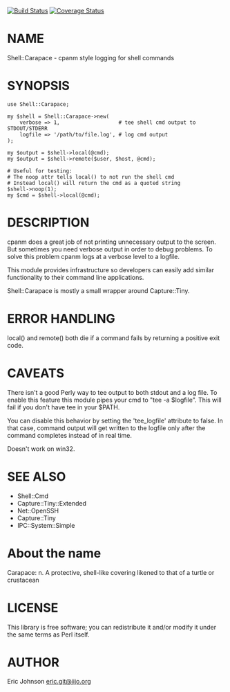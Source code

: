 [![Build Status](https://travis-ci.org/kablamo/p5-shell-carapace.svg?branch=master)](https://travis-ci.org/kablamo/p5-shell-carapace) [![Coverage Status](https://img.shields.io/coveralls/kablamo/p5-shell-carapace/master.svg)](https://coveralls.io/r/kablamo/p5-shell-carapace?branch=master)
# NAME

Shell::Carapace - cpanm style logging for shell commands

# SYNOPSIS

    use Shell::Carapace;

    my $shell = Shell::Carapace->new(
        verbose => 1,                   # tee shell cmd output to STDOUT/STDERR
        logfile => '/path/to/file.log', # log cmd output
    );

    my $output = $shell->local(@cmd);
    my $output = $shell->remote($user, $host, @cmd);

    # Useful for testing:
    # The noop attr tells local() to not run the shell cmd
    # Instead local() will return the cmd as a quoted string
    $shell->noop(1);
    my $cmd = $shell->local(@cmd);

# DESCRIPTION

cpanm does a great job of not printing unnecessary output to the screen.  But
sometimes you need verbose output in order to debug problems.  To solve this
problem cpanm logs at a verbose level to a logfile.

This module provides infrastructure so developers can easily add similar
functionality to their command line applications.

Shell::Carapace is mostly a small wrapper around Capture::Tiny.

# ERROR HANDLING

local() and remote() both die if a command fails by returning a positive exit
code. 

# CAVEATS

There isn't a good Perly way to tee output to both stdout and a log file.  To
enable this feature this module pipes your cmd to "tee -a $logfile".  This will
fail if you don't have tee in your $PATH.

You can disable this behavior by setting the 'tee\_logfile' attribute to false.
In that case, command output will get written to the logfile only after the
command completes instead of in real time.

Doesn't work on win32.

# SEE ALSO

- Shell::Cmd
- Capture::Tiny::Extended
- Net::OpenSSH
- Capture::Tiny
- IPC::System::Simple

# About the name

Carapace: n. A protective, shell-like covering likened to that of a turtle or crustacean

# LICENSE

This library is free software; you can redistribute it and/or modify
it under the same terms as Perl itself.

# AUTHOR

Eric Johnson <eric.git@iijo.org>
